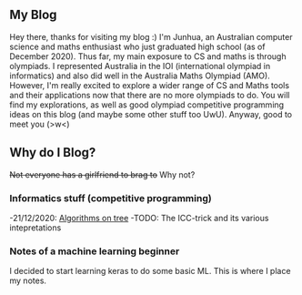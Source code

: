 ## My Blog

Hey there, thanks for visiting my blog :) I'm Junhua, an Australian computer science and maths enthusiast who just graduated high school (as of December 2020). Thus far, my main exposure to CS and maths is through olympiads. I represented Australia in the IOI (international olympiad in informatics) and also did well in the Australia Maths Olympiad (AMO). However, I'm really excited to explore a wider range of CS and Maths tools and their applications now that there are no more olympiads to do. You will find my explorations, as well as good olympiad competitive programming ideas on this blog (and maybe some other stuff too UwU). Anyway, good to meet you (>w<) 

## Why do I Blog?
~~Not everyone has a girlfriend to brag to~~ Why not?
### Informatics stuff (competitive programming)
[//]: # (Lmao this is how you do markdown)
-21/12/2020: [Algorithms on tree](https://anonymous3141.github.io/informatics/Tree1)
-TODO: The ICC-trick and its various intepretations

### Notes of a machine learning beginner
I decided to start learning keras to do some basic ML. This is where I place my notes.
